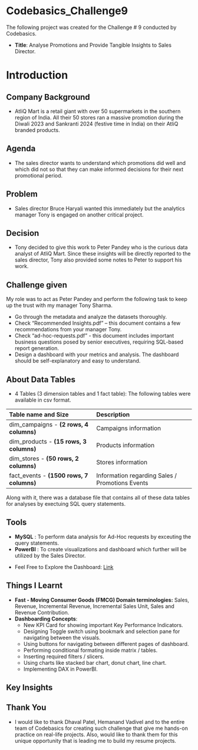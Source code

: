 # Codebasics_Challenge9
The following project was created for the Challenge # 9 conducted by Codebasics.
- **Title**: Analyse Promotions and Provide Tangible Insights to Sales Director.

# Introduction
## Company Background
- AtliQ Mart is a retail giant with over 50 supermarkets in the southern region of India. All their 50 stores ran a massive promotion during the Diwali 2023 and Sankranti 2024 (festive time in India) on their AtliQ branded products.

## Agenda
- The sales director wants to understand which promotions did well and which did not so that they can make informed decisions for their next promotional period.

## Problem
- Sales director Bruce Haryali wanted this immediately but the analytics manager Tony is engaged on another critical project.

## Decision
- Tony decided to give this work to Peter Pandey who is the curious data analyst of AtliQ Mart. Since these insights will be directly reported to the sales director, Tony also provided some notes to Peter to support his work.

## Challenge given
My role was to act as Peter Pandey and perform the following task to keep up the trust with my manager Tony Sharma. 
- Go through the metadata and analyze the datasets thoroughly.
- Check “Recommended Insights.pdf” – this document contains a few recommendations from your manager Tony.
- Check “ad-hoc-requests.pdf” - this document includes important business questions posed by senior executives, requiring SQL-based report generation.
- Design a dashboard with your metrics and analysis. The dashboard should be self-explanatory and easy to understand.

## About Data Tables
- 4 Tables (3 dimension tables and 1 fact table): The following tables were available in csv format.

| Table name and Size | Description |
| :------------------- | :------------------- |
| dim_campaigns - **(2 rows, 4 columns)** | Campaigns information |
| dim_products - **(15 rows, 3 columns)** | Products information |
| dim_stores - **(50 rows, 2 columns)** | Stores information |
| fact_events - **(1500 rows, 7 columns)** | Information regarding Sales / Promotions Events |

Along with it, there was a database file that contains all of these data tables for analyses by exectuing SQL query statements. 

## Tools
* **MySQL** : To perform data analysis for Ad-Hoc requests by exceuting the query statements. 
* **PowerBI** : To create visualizations and dashboard which further will be utilized by the Sales Director.

- Feel Free to Explore the Dashboard: 
[Link](https://app.powerbi.com/view?r=eyJrIjoiN2ZkZjdhM2UtZDU4OC00YjFhLThlYTYtYWJjODRlZDI2NjcxIiwidCI6ImRmODY3OWNkLWE4MGUtNDVkOC05OWFjLWM4M2VkN2ZmOTVhMCJ9)

## Things I Learnt
- **Fast - Moving Consumer Goods (FMCG) Domain terminologies:** Sales, Revenue, Incremental Revenue, Incremental Sales Unit, Sales and Revenue Contribution.
- **Dashboarding Concepts**:
    - New KPI Card for showing important Key Performance Indicators.
    - Designing Toggle switch using bookmark and selection pane for navigating between the visuals.
    - Using buttons for navigating between different pages of dashboard.
    - Performing conditional formating inside matrix / tables.
    - Inserting required filters / slicers.
    - Using charts like stacked bar chart, donut chart, line chart.
    - Implementing DAX in PowerBI.

## Key Insights


## Thank You
- I would like to thank Dhaval Patel, Hemanand Vadivel and to the entire team of Codebasics for creating such challenge that give me hands-on practice on real-life projects. Also, would like to thank them for this unique opportunity that is leading me to build my resume projects.

